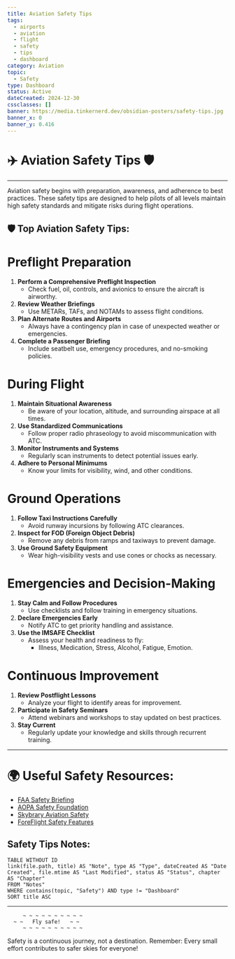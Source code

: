 ```yaml
---
title: Aviation Safety Tips
tags:
  - airports
  - aviation
  - flight
  - safety
  - tips
  - dashboard
category: Aviation
topic:
  - Safety
type: Dashboard
status: Active
dateCreated: 2024-12-30
cssclasses: []
banner: https://media.tinkernerd.dev/obsidian-posters/safety-tips.jpg
banner_x: 0
banner_y: 0.416
---
```


# ✈️ Aviation Safety Tips 🛡️
___

Aviation safety begins with preparation, awareness, and adherence to best practices. These safety tips are designed to help pilots of all levels maintain high safety standards and mitigate risks during flight operations.

## 🛡️ Top Aviation Safety Tips:

# Preflight Preparation
1. **Perform a Comprehensive Preflight Inspection**
	- Check fuel, oil, controls, and avionics to ensure the aircraft is airworthy.
2. **Review Weather Briefings**
	- Use METARs, TAFs, and NOTAMs to assess flight conditions.
3. **Plan Alternate Routes and Airports**
	- Always have a contingency plan in case of unexpected weather or emergencies.
4. **Complete a Passenger Briefing**
	- Include seatbelt use, emergency procedures, and no-smoking policies.

# During Flight
1. **Maintain Situational Awareness**
	- Be aware of your location, altitude, and surrounding airspace at all times.
2. **Use Standardized Communications**
	- Follow proper radio phraseology to avoid miscommunication with ATC.
3. **Monitor Instruments and Systems**
	- Regularly scan instruments to detect potential issues early.
4. **Adhere to Personal Minimums**
	- Know your limits for visibility, wind, and other conditions.

# Ground Operations
1. **Follow Taxi Instructions Carefully**
	- Avoid runway incursions by following ATC clearances.
2. **Inspect for FOD (Foreign Object Debris)**
	- Remove any debris from ramps and taxiways to prevent damage.
3. **Use Ground Safety Equipment**
	- Wear high-visibility vests and use cones or chocks as necessary.

# Emergencies and Decision-Making
1. **Stay Calm and Follow Procedures**
	- Use checklists and follow training in emergency situations.
2. **Declare Emergencies Early**
	- Notify ATC to get priority handling and assistance.
3. **Use the IMSAFE Checklist**
	- Assess your health and readiness to fly:
		- Illness, Medication, Stress, Alcohol, Fatigue, Emotion.

# Continuous Improvement
1. **Review Postflight Lessons**
	- Analyze your flight to identify areas for improvement.
2. **Participate in Safety Seminars**
	- Attend webinars and workshops to stay updated on best practices.
3. **Stay Current**
	- Regularly update your knowledge and skills through recurrent training.

---

# 🌍 Useful Safety Resources:
- [FAA Safety Briefing](https://www.faa.gov/newsroom/faa-safety-briefing)
- [AOPA Safety Foundation](https://www.aopa.org/training-and-safety)
- [Skybrary Aviation Safety](https://www.skybrary.aero/)
- [ForeFlight Safety Features](https://foreflight.com/)

## Safety Tips Notes:
```dataview  
TABLE WITHOUT ID
link(file.path, title) AS "Note", type AS "Type", dateCreated AS "Date Created", file.mtime AS "Last Modified", status AS "Status", chapter AS "Chapter"
FROM "Notes"
WHERE contains(topic, "Safety") AND type != "Dashboard"
SORT title ASC
````

---

```plaintext
     ~ ~ ~ ~ ~ ~ ~ ~ ~ ~
  ~ ~   Fly safe!   ~ ~
     ~ ~ ~ ~ ~ ~ ~ ~ ~ ~
```

Safety is a continuous journey, not a destination. Remember: Every small effort contributes to safer skies for everyone!